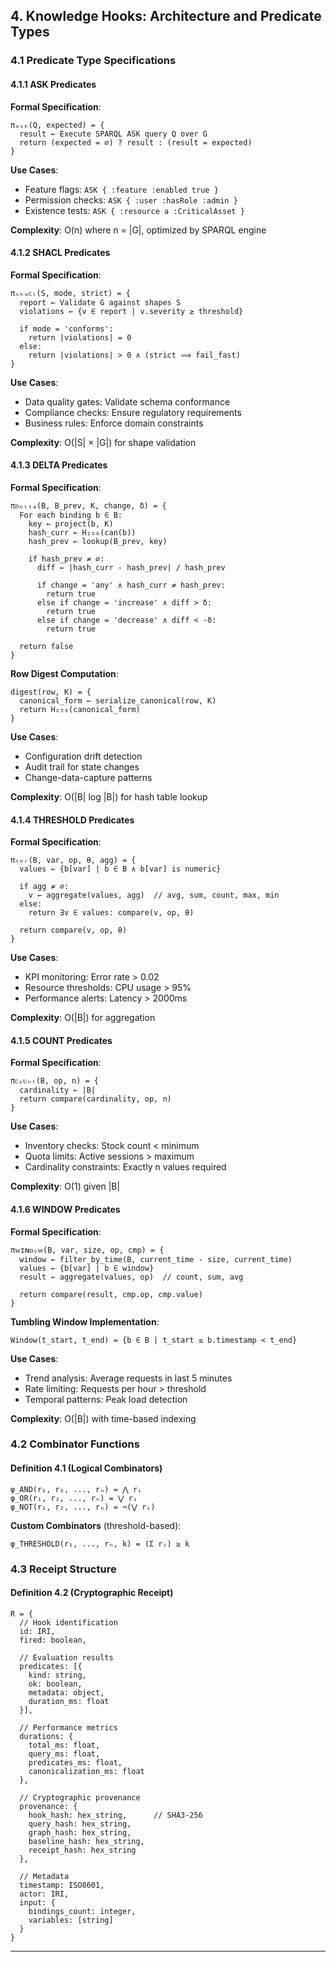 ## 4. Knowledge Hooks: Architecture and Predicate Types

### 4.1 Predicate Type Specifications

#### 4.1.1 ASK Predicates

**Formal Specification**:

```
πₐₛₖ(Q, expected) = {
  result ← Execute SPARQL ASK query Q over G
  return (expected = ∅) ? result : (result = expected)
}
```

**Use Cases**:
- Feature flags: `ASK { :feature :enabled true }`
- Permission checks: `ASK { :user :hasRole :admin }`
- Existence tests: `ASK { :resource a :CriticalAsset }`

**Complexity**: O(n) where n = |G|, optimized by SPARQL engine

#### 4.1.2 SHACL Predicates

**Formal Specification**:

```
πₛₕₐᴄₗ(S, mode, strict) = {
  report ← Validate G against shapes S
  violations ← {v ∈ report | v.severity ≥ threshold}

  if mode = 'conforms':
    return |violations| = 0
  else:
    return |violations| > 0 ∧ (strict ⟹ fail_fast)
}
```

**Use Cases**:
- Data quality gates: Validate schema conformance
- Compliance checks: Ensure regulatory requirements
- Business rules: Enforce domain constraints

**Complexity**: O(|S| × |G|) for shape validation

#### 4.1.3 DELTA Predicates

**Formal Specification**:

```
πᴅₑₗₜₐ(B, B_prev, K, change, δ) = {
  For each binding b ∈ B:
    key ← project(b, K)
    hash_curr ← H₂₅₆(can(b))
    hash_prev ← lookup(B_prev, key)

    if hash_prev ≠ ∅:
      diff ← |hash_curr - hash_prev| / hash_prev

      if change = 'any' ∧ hash_curr ≠ hash_prev:
        return true
      else if change = 'increase' ∧ diff > δ:
        return true
      else if change = 'decrease' ∧ diff < -δ:
        return true

  return false
}
```

**Row Digest Computation**:

```
digest(row, K) = {
  canonical_form ← serialize_canonical(row, K)
  return H₂₅₆(canonical_form)
}
```

**Use Cases**:
- Configuration drift detection
- Audit trail for state changes
- Change-data-capture patterns

**Complexity**: O(|B| log |B|) for hash table lookup

#### 4.1.4 THRESHOLD Predicates

**Formal Specification**:

```
πₜₕᵣ(B, var, op, θ, agg) = {
  values ← {b[var] | b ∈ B ∧ b[var] is numeric}

  if agg ≠ ∅:
    v ← aggregate(values, agg)  // avg, sum, count, max, min
  else:
    return ∃v ∈ values: compare(v, op, θ)

  return compare(v, op, θ)
}
```

**Use Cases**:
- KPI monitoring: Error rate > 0.02
- Resource thresholds: CPU usage > 95%
- Performance alerts: Latency > 2000ms

**Complexity**: O(|B|) for aggregation

#### 4.1.5 COUNT Predicates

**Formal Specification**:

```
πᴄₒᴜₙₜ(B, op, n) = {
  cardinality ← |B|
  return compare(cardinality, op, n)
}
```

**Use Cases**:
- Inventory checks: Stock count < minimum
- Quota limits: Active sessions > maximum
- Cardinality constraints: Exactly n values required

**Complexity**: O(1) given |B|

#### 4.1.6 WINDOW Predicates

**Formal Specification**:

```
πᴡɪɴᴅₒᴡ(B, var, size, op, cmp) = {
  window ← filter_by_time(B, current_time - size, current_time)
  values ← {b[var] | b ∈ window}
  result ← aggregate(values, op)  // count, sum, avg

  return compare(result, cmp.op, cmp.value)
}
```

**Tumbling Window Implementation**:

```
Window(t_start, t_end) = {b ∈ B | t_start ≤ b.timestamp < t_end}
```

**Use Cases**:
- Trend analysis: Average requests in last 5 minutes
- Rate limiting: Requests per hour > threshold
- Temporal patterns: Peak load detection

**Complexity**: O(|B|) with time-based indexing

### 4.2 Combinator Functions

#### Definition 4.1 (Logical Combinators)

```
φ_AND(r₁, r₂, ..., rₙ) = ⋀ rᵢ
φ_OR(r₁, r₂, ..., rₙ) = ⋁ rᵢ
φ_NOT(r₁, r₂, ..., rₙ) = ¬(⋁ rᵢ)
```

**Custom Combinators** (threshold-based):

```
φ_THRESHOLD(r₁, ..., rₙ, k) = (Σ rᵢ) ≥ k
```

### 4.3 Receipt Structure

#### Definition 4.2 (Cryptographic Receipt)

```
R = {
  // Hook identification
  id: IRI,
  fired: boolean,

  // Evaluation results
  predicates: [{
    kind: string,
    ok: boolean,
    metadata: object,
    duration_ms: float
  }],

  // Performance metrics
  durations: {
    total_ms: float,
    query_ms: float,
    predicates_ms: float,
    canonicalization_ms: float
  },

  // Cryptographic provenance
  provenance: {
    hook_hash: hex_string,      // SHA3-256
    query_hash: hex_string,
    graph_hash: hex_string,
    baseline_hash: hex_string,
    receipt_hash: hex_string
  },

  // Metadata
  timestamp: ISO8601,
  actor: IRI,
  input: {
    bindings_count: integer,
    variables: [string]
  }
}
```

---

